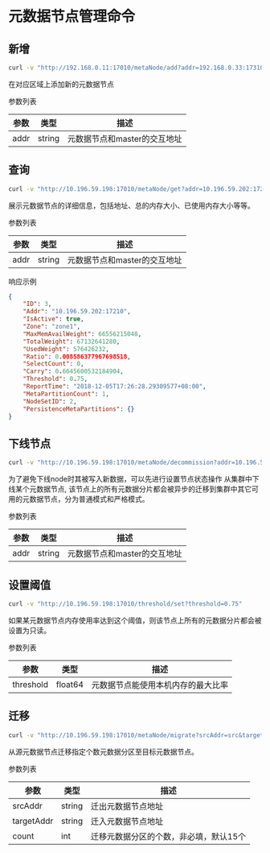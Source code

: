 # 元数据节点管理命令

## 新增

``` bash
curl -v "http://192.168.0.11:17010/metaNode/add?addr=192.168.0.33:17310"
```

在对应区域上添加新的元数据节点

参数列表

| 参数 | 类型   | 描述                         |
|------|--------|------------------------------|
| addr | string | 元数据节点和master的交互地址 |

## 查询

``` bash
curl -v "http://10.196.59.198:17010/metaNode/get?addr=10.196.59.202:17210"  | python -m json.tool
```

展示元数据节点的详细信息，包括地址、总的内存大小、已使用内存大小等等。

参数列表

| 参数 | 类型   | 描述                         |
|------|--------|------------------------------|
| addr | string | 元数据节点和master的交互地址 |

响应示例

``` json
{
    "ID": 3,
    "Addr": "10.196.59.202:17210",
    "IsActive": true,
    "Zone": "zone1",
    "MaxMemAvailWeight": 66556215048,
    "TotalWeight": 67132641280,
    "UsedWeight": 576426232,
    "Ratio": 0.008586377967698518,
    "SelectCount": 0,
    "Carry": 0.6645600532184904,
    "Threshold": 0.75,
    "ReportTime": "2018-12-05T17:26:28.29309577+08:00",
    "MetaPartitionCount": 1,
    "NodeSetID": 2,
    "PersistenceMetaPartitions": {}
}
```

## 下线节点

``` bash
curl -v "http://10.196.59.198:17010/metaNode/decommission?addr=10.196.59.202:17210" 
```

为了避免下线node时其被写入新数据，可以先进行设置节点状态操作
从集群中下线某个元数据节点,
该节点上的所有元数据分片都会被异步的迁移到集群中其它可用的元数据节点，分为普通模式和严格模式。

参数列表

| 参数 | 类型   | 描述                         |
|------|--------|------------------------------|
| addr | string | 元数据节点和master的交互地址 |

## 设置阈值

``` bash
curl -v "http://10.196.59.198:17010/threshold/set?threshold=0.75"
```

如果某元数据节点内存使用率达到这个阈值，则该节点上所有的元数据分片都会被设置为只读。

参数列表

| 参数      | 类型    | 描述                               |
|-----------|---------|------------------------------------|
| threshold | float64 | 元数据节点能使用本机内存的最大比率 |

## 迁移

``` bash
curl -v "http://10.196.59.198:17010/metaNode/migrate?srcAddr=src&targetAddr=dst&count=3"
```

从源元数据节点迁移指定个数元数据分区至目标元数据节点。

参数列表

| 参数       | 类型   | 描述                                   |
|------------|--------|----------------------------------------|
| srcAddr    | string | 迁出元数据节点地址                     |
| targetAddr | string | 迁入元数据节点地址                     |
| count      | int    | 迁移元数据分区的个数，非必填，默认15个 |
